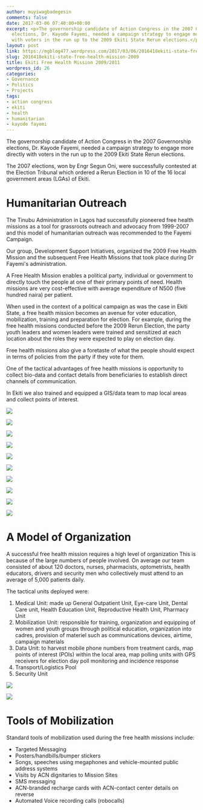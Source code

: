 ```yaml
---
author: muyiwagbadegesin
comments: false
date: 2017-03-06 07:40:00+00:00
excerpt: <p>The governorship candidate of Action Congress in the 2007 Governorship
  elections, Dr. Kayode Fayemi, needed a campaign strategy to engage more directly
  with voters in the run up to the 2009 Ekiti State Rerun elections.</p>
layout: post
link: https://mgblog477.wordpress.com/2017/03/06/2016418ekiti-state-free-health-mission-2009/
slug: 2016418ekiti-state-free-health-mission-2009
title: Ekiti Free Health Mission 2009/2011
wordpress_id: 26
categories:
- Governance
- Politics
- Projects
tags:
- action congress
- ekiti
- health
- humanitarian
- kayode fayemi
---
```


The governorship candidate of Action Congress in the 2007 Governorship elections, Dr. Kayode Fayemi, needed a campaign strategy to engage more directly with voters in the run up to the 2009 Ekiti State Rerun elections.

The 2007 elections, won by Engr Segun Oni, were successfully contested at the Election Tribunal which ordered a Rerun Election in 10 of the 16 local government areas (LGAs) of Ekiti. 

# Humanitarian Outreach

The Tinubu Administration in Lagos had successfully pioneered free health missions as a tool for grassroots outreach and advocacy from 1999-2007 and this model of humanitarian outreach was recommended to the Fayemi Campaign.

Our group, Development Support Initiatives, organized the 2009 Free Health Mission and the subsequent Free Health Missions that took place during Dr Fayemi's administration.

A Free Health Mission enables a political party, individual or government to directly touch the people at one of their primary points of need.  Health missions are very cost-effective with average expenditure of N500 (five hundred naira) per patient.

When used in the context of a political campaign as was the case in Ekiti State, a free health mission becomes an avenue for voter education, mobilization, training and preparation for election.  For example, during the free health missions conducted before the 2009 Rerun Election, the party youth leaders and women leaders were trained and sensitized at each location about the roles they were expected to play on election day.

Free health missions also give a foretaste of what the people should expect in terms of policies from the party if they vote for them.

One of the tactical advantages of free health missions is opportunity to collect bio-data and contact details from beneficiaries to establish direct channels of communication.

In Ekiti we also trained and equipped a GIS/data team to map local areas and collect points of interest.



  
   ![](https://mgblog477.files.wordpress.com/2017/03/1e66d-dsi_crowd.jpg)
  

  
   ![](https://mgblog477.files.wordpress.com/2017/03/33cd1-dsi_eye.jpg)
  

  
   ![](https://mgblog477.files.wordpress.com/2017/03/5a140-dsi_gop.jpg)
  

  
   ![](https://mgblog477.files.wordpress.com/2017/03/71d08-dsi_gop2.jpg)
  

  
   ![](https://mgblog477.files.wordpress.com/2017/03/aae9b-dsi_listen.jpg)
  

  
   ![](https://mgblog477.files.wordpress.com/2017/03/7e89a-dsi_shepherd.jpg)
  

  
   ![](https://mgblog477.files.wordpress.com/2017/03/9e1a4-health_education.jpg)
  

  
   ![](https://mgblog477.files.wordpress.com/2017/03/0875d-mercy_train.jpg)
  

  
   ![](https://mgblog477.files.wordpress.com/2017/03/fd63f-technical_vehicles.jpg)
  

  
   ![](https://mgblog477.files.wordpress.com/2017/03/6a0bf-waiting1.jpg)
  



# A Model of Organization

A successful free health mission requires a high level of organization  This is because of the large numbers of people involved. On average our team consisted of about 120 doctors, nurses, pharmacists, optometrists, health educators, drivers and security men who collectively must attend to an average of 5,000 patients daily.

The tactical units deployed were:

  1. Medical Unit: made up General Outpatient Unit, Eye-care Unit, Dental Care unit, Health Education Unit, Reproductive Health Unit, Pharmacy Unit
  2. Mobilization Unit: responsible for training, organization and equipping of women and youth groups through political education, organization into cadres, provision of materiel such as communications devices, airtime, campaign materials
  3. Data Unit: to harvest mobile phone numbers from treatment cards, map points of interest (POIs) within the local area, map polling units with GPS receivers for election day poll monitoring and incidence response
  4. Transport/Logistics Pool
  5. Security Unit



  
   ![](https://mgblog477.files.wordpress.com/2017/03/870af-data_team_defender.jpg)
  

  
   ![](https://mgblog477.files.wordpress.com/2017/03/d5d51-data_team_prep1.jpg)
  



# Tools of Mobilization

Standard tools of mobilization used during the free health missions include:

  * Targeted Messaging
  * Posters/handbills/bumper stickers
  * Songs, speeches using megaphones and vehicle-mounted public address systems
  * Visits by ACN dignitaries to Mission Sites
  * SMS messaging
  * ACN-branded recharge cards with ACN-contact center details on reverse
  * Automated Voice recording calls (robocalls)
